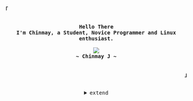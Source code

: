 <!--
<!-- Inspiration https://github.com/rxyhn -->
<!-- Profile -->
<p align="left"><strong><samp>「</samp></strong></p>
    <p align="center">
      <samp><br>
            <b>
            Hello There
        <br>
            I'm Chinmay, a Student, Novice Programmer and Linux enthusiast.
            </b>
        <br>
        <br>
          <image src="https://readme-typing-svg.herokuapp.com?font=JetBrains+Nerd+Font&size=17&duration=3000&lines=I+learn+stuff+by+making+smth+out+of+it+;yet+It's+a+painful+method+to+learn+smth">
        <br>
            <b>
            ~ Chinmay J ~
            </b>
        <br>
      </samp><br>
    </p>
<p align="right"><strong><samp>」</samp></strong></p>
<br>

<details align="center">
<summary><samp>extend</samp></summary>
<h2></h2><br>

<!-- Contact Me -->
<p align="center">
    <samp>
        <a href="mailto:mavenal2143@gmail.com" target="_blank"><img alt="Gmail" src="https://img.shields.io/badge/Gmail-D14836?style=for-the-badge&logo=gmail&logoColor=white"></a>
        <a href="https://discord.com/users/814462428997484574" target="_blank"><img alt="Discord" src="https://img.shields.io/badge/Discord-%237289DA.svg?style=for-the-badge&logo=discord&logoColor=white"></a>
      <h2></h2><br>
      <img src="https://komarev.com/ghpvc/?username=Waishnav&label=Profile+Views&color=2E3440" alt="waishnav
    </samp>
</p>

<!-- Github Stats -->
<p align="center">
    <samp>
<details>
  <summary>My Profile Stats</summary>
  <br/>
          <img alt="GitHub Stats" src="https://github-readme-stats.vercel.app/api?username=Waishnav&show_icons=true&include_all_commits=true&count_private=true&hide=issues&hide_border=true&theme=light"/>
  <br/>
</details>

<details> 
  <summary>My Most Used Languages</summary>
  <br/>
          <img alt="Top Language" src="https://github-readme-stats.vercel.app/api/top-langs/?username=Waishnav&layout=compact&hide_border=true&theme=light"/>
  <br/>
    <b>Note:</b> Top languages is only a metric of the languages my public code consists of and doesn't reflect experience or skill level.
  <br/>
</details>
    </samp>
</p>
</details>

